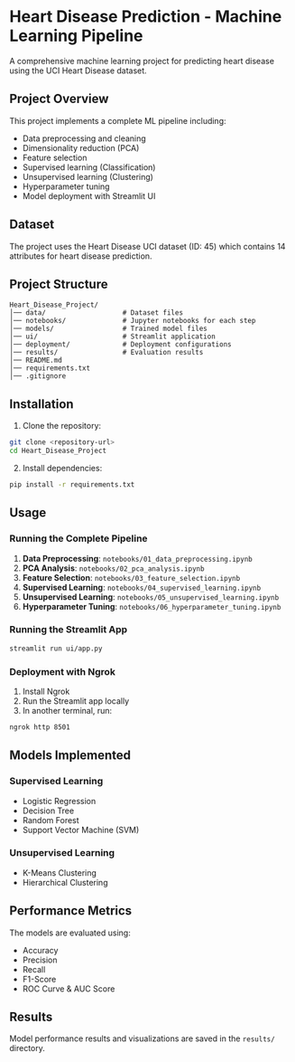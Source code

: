 # Heart Disease Prediction - Machine Learning Pipeline

A comprehensive machine learning project for predicting heart disease using the UCI Heart Disease dataset.

## Project Overview

This project implements a complete ML pipeline including:
- Data preprocessing and cleaning
- Dimensionality reduction (PCA)
- Feature selection
- Supervised learning (Classification)
- Unsupervised learning (Clustering)
- Hyperparameter tuning
- Model deployment with Streamlit UI

## Dataset

The project uses the Heart Disease UCI dataset (ID: 45) which contains 14 attributes for heart disease prediction.

## Project Structure

```
Heart_Disease_Project/
│── data/                   # Dataset files
│── notebooks/              # Jupyter notebooks for each step
│── models/                 # Trained model files
│── ui/                     # Streamlit application
│── deployment/             # Deployment configurations
│── results/                # Evaluation results
│── README.md
│── requirements.txt
│── .gitignore
```

## Installation

1. Clone the repository:
```bash
git clone <repository-url>
cd Heart_Disease_Project
```

2. Install dependencies:
```bash
pip install -r requirements.txt
```

## Usage

### Running the Complete Pipeline

1. **Data Preprocessing**: `notebooks/01_data_preprocessing.ipynb`
2. **PCA Analysis**: `notebooks/02_pca_analysis.ipynb`
3. **Feature Selection**: `notebooks/03_feature_selection.ipynb`
4. **Supervised Learning**: `notebooks/04_supervised_learning.ipynb`
5. **Unsupervised Learning**: `notebooks/05_unsupervised_learning.ipynb`
6. **Hyperparameter Tuning**: `notebooks/06_hyperparameter_tuning.ipynb`

### Running the Streamlit App

```bash
streamlit run ui/app.py
```

### Deployment with Ngrok

1. Install Ngrok
2. Run the Streamlit app locally
3. In another terminal, run:
```bash
ngrok http 8501
```

## Models Implemented

### Supervised Learning
- Logistic Regression
- Decision Tree
- Random Forest
- Support Vector Machine (SVM)

### Unsupervised Learning
- K-Means Clustering
- Hierarchical Clustering

## Performance Metrics
The models are evaluated using:
- Accuracy
- Precision
- Recall
- F1-Score
- ROC Curve & AUC Score

## Results
Model performance results and visualizations are saved in the `results/` directory.
